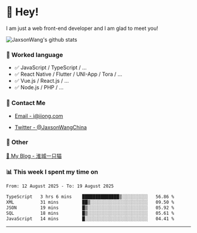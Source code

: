 # 👋 Hey!

I am just a web front-end developer and I am glad to meet you!

![JaxsonWang's github stats](https://github-readme-stats.vercel.app/api?username=JaxsonWang&&show_icons=true&&title_color=1abc9c&&icon_color=1abc9c)


### 📝 Worked language

- ✅ JavaScript / TypeScript / ...
- ✅ React Native / Flutter / UNI-App / Tora / ...
- ✅ Vue.js / React.js / ...
- ✅ Node.js / PHP / ...

### 📮 Contact Me

- [Email - i@iiong.com](mailto:i@iiong.com)

- [Twitter - @JaxsonWangChina](https://twitter.com/JaxsonWangChina)

### 🤪 Other

[📌 My Blog - 淮城一只猫](https://iiong.com)

### 📊 This week I spent my time on

<!--START_SECTION:waka-->

```txt
From: 12 August 2025 - To: 19 August 2025

TypeScript   3 hrs 6 mins    ██████████████▒░░░░░░░░░░   56.86 %
XML          31 mins         ██▒░░░░░░░░░░░░░░░░░░░░░░   09.50 %
JSON         19 mins         █▒░░░░░░░░░░░░░░░░░░░░░░░   05.92 %
SQL          18 mins         █▒░░░░░░░░░░░░░░░░░░░░░░░   05.61 %
JavaScript   14 mins         █░░░░░░░░░░░░░░░░░░░░░░░░   04.41 %
```

<!--END_SECTION:waka-->

---
